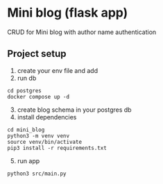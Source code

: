 # Mini blog (flask app)
CRUD for Mini blog with author name authentication

## Project setup

1. create your env file and add 
2. run db
```
cd postgres
docker compose up -d
```
3. create blog schema in your postgres db
4. install dependencies
```
cd mini_blog
python3 -m venv venv
source venv/bin/activate
pip3 install -r requirements.txt
```
5. run app
```
python3 src/main.py
```